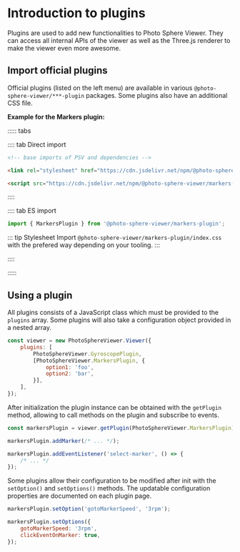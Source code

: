 # Introduction to plugins

Plugins are used to add new functionalities to Photo Sphere Viewer. They can access all internal APIs of the viewer as well as the Three.js renderer to make the viewer even more awesome.

## Import official plugins

Official plugins (listed on the left menu) are available in various `@photo-sphere-viewer/***-plugin` packages. Some plugins also have an additional CSS file.

**Example for the Markers plugin:**

::::: tabs

:::: tab Direct import

```html
<!-- base imports of PSV and dependencies -->

<link rel="stylesheet" href="https://cdn.jsdelivr.net/npm/@photo-sphere-viewer/markers-plugin/index.min.css" />

<script src="https://cdn.jsdelivr.net/npm/@photo-sphere-viewer/markers-plugin/index.min.js"></script>
```

::::

:::: tab ES import

```js
import { MarkersPlugin } from '@photo-sphere-viewer/markers-plugin';
```

::: tip Stylesheet
Import `@photo-sphere-viewer/markers-plugin/index.css` with the prefered way depending on your tooling.
:::

::::

:::::

## Using a plugin

All plugins consists of a JavaScript class which must be provided to the `plugins` array. Some plugins will also take a configuration object provided in a nested array.

```js
const viewer = new PhotoSphereViewer.Viewer({
    plugins: [
        PhotoSphereViewer.GyroscopePlugin,
        [PhotoSphereViewer.MarkersPlugin, {
            option1: 'foo',
            option2: 'bar',
        }],
    ],
});
```

After initialization the plugin instance can be obtained with the `getPlugin` method, allowing to call methods on the plugin and subscribe to events.

```js
const markersPlugin = viewer.getPlugin(PhotoSphereViewer.MarkersPlugin);

markersPlugin.addMarker(/* ... */);

markersPlugin.addEventListener('select-marker', () => {
    /* ... */
});
```

Some plugins allow their configuration to be modified after init with the `setOption()` and `setOptions()` methods. The updatable configuration properties are documented on each plugin page.

```js
markersPlugin.setOption('gotoMarkerSpeed', '3rpm');

markersPlugin.setOptions({
    gotoMarkerSpeed: '3rpm',
    clickEventOnMarker: true,
});
```
